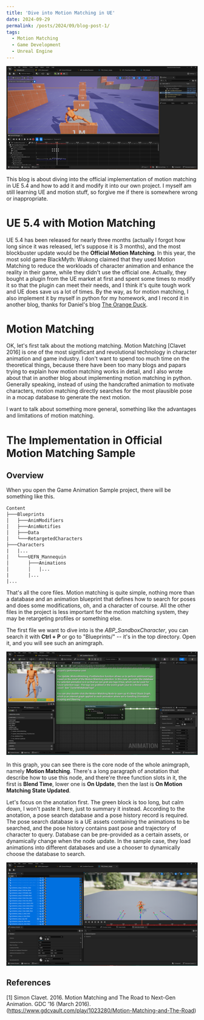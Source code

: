 ```yaml
---
title: 'Dive into Motion Matching in UE'
date: 2024-09-29
permalink: /posts/2024/09/blog-post-1/
tags:
  - Motion Matching
  - Game Development
  - Unreal Engine
---
```


![Motion Matching](../images/mm_ue/cover.png)

This blog is about diving into the official implementation of motion matching in UE 5.4 and how to add it and modify it into our own project. I myself am still learning UE and motion stuff, so forgive me if there is somewhere wrong or inappropriate.

UE 5.4 with Motion Matching
======

UE 5.4 has been released for nearly three months (actually I forgot how long since it was released, let's suppose it is 3 months), and the most blockbuster update would be the **Official Motion Matching**. In this year, the most sold game BlackMyth: Wukong claimed that they used Motion Matching to reduce the workloads of character animation and enhance the reality in their game, while they didn't use the official one. Actually, they bought a plugin from the UE market at first and spent some times to modify it so that the plugin can meet their needs, and I think it's quite tough work and UE does save us a lot of times. By the way, as for motion matching, I also implement it by myself in python for my homework, and I record it in another blog, thanks for Daniel's blog [The Orange Duck](https://www.theorangeduck.com/).

Motion Matching
======

OK, let's first talk about the motiong matching. Motion Matching [Clavet 2016] is one of the most significant and revolutional technology in character animation and game industry. I don't want to spend too much time on the theoretical things, because there have been too many blogs and papars trying to explain how motion matching works in detail, and I also wrote about that in another blog about implementing motion matching in python. Generally speaking, instead of using the handcrafted animation to motivate characters, motion matching directly searches for the most plausible pose in a mocap database to generate the next motion.

I want to talk about something more general, something like the advantages and limitations of motion matching. 

The Implementation in Official Motion Matching Sample
======

Overview
------

When you open the Game Animation Sample project, there will be something like this.

```
Content
├───Blueprints
│   ├───AnimModifiers
│   ├───AnimNotifies
│   ├───Data
│   └───RetargetedCharacters
├───Characters
|   |...
│   └───UEFN_Mannequin
│       ├───Animations
│       │   |...
|       |...
|...
```

That's all the core files. Motion matching is quite simple, nothing more than a database and an animation blueprint that defines how to search for poses and does some modifications, oh, and a character of course. All the other files in the project is less important for the motion matching system, they may be retargeting profiles or something else.

The first file we want to dive into is the *ABP_SandboxCharacter*, you can search it with **Ctrl + P** or go to "Blueprints/" -- it's in the top directory. Open it, and you will see such an animgraph.

![Motion Matching Node](../images/mm_ue/mm_node.png)

In this graph, you can see there is the core node of the whole animgraph, namely **Motion Matching**. There's a long paragraph of anotation that describe how to use this node, and there're three function slots in it, the first is **Blend Time**, lower one is **On Update**, then the last is **On Motion Matching State Updated**.

Let's focus on the anotation first. The green block is too long, but calm down, I won't paste it here, just to summary it instead. According to the anotation, a pose search database and a pose history record is required. The pose search database is a UE assets containing the animations to be searched, and the pose history contains past pose and trajectory of character to query. Database can be pre-provided as a certain assets, or dynamically change when the node update. In the sample case, they load animations into different databases and use a chooser to dynamically choose the database to search.

![Pose Search Database Sample](../images/mm_ue/pose_db_sample.png)

References
------
[1] Simon Clavet. 2016. Motion Matching and The Road to Next-Gen Animation. GDC ’16 (March 2016). (https://www.gdcvault.com/play/1023280/Motion-Matching-and-The-Road)